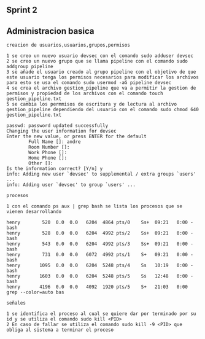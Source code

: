## Sprint 2
## Administracion basica

    creacion de usuarios,usuarios,grupos,permisos

    1 se creo un nuevo usuario devsec con el comando sudo adduser devsec
    2 se creo un nuevo grupo que se llama pipeline con el comando sudo addgroup pipeline
    3 se añade el usuario creado al grupo pipeline con el objetivo de que este usuario tenga los permisos necesarios para modificar los archivos para esto se usa el comando sudo usermod -aG pipeline devsec
    4 se crea el archivo gestion_pipeline que va a permitir la gestion de permisos y propiedad de los archivos con el comando touch gestion_pipeline.txt
    5 se cambia los permmisos de escritura y de lectura al archivo gestion_pipeline dependiendo del usuario con el comando sudo chmod 640 gestion_pipeline.txt

    passwd: password updated successfully
    Changing the user information for devsec
    Enter the new value, or press ENTER for the default
            Full Name []: andre
            Room Number []:
            Work Phone []:
            Home Phone []:
            Other []:
    Is the information correct? [Y/n] y
    info: Adding new user `devsec' to supplemental / extra groups `users' ...
    info: Adding user `devsec' to group `users' ...

    procesos

    1 con el comando ps aux | grep bash se lista los procesos que se vienen desarrollando

    henry        520  0.0  0.0   6204  4864 pts/0    Ss+  09:21   0:00 -bash
    henry        528  0.0  0.0   6204  4992 pts/2    Ss+  09:21   0:00 -bash
    henry        543  0.0  0.0   6204  4992 pts/3    Ss+  09:21   0:00 -bash
    henry        731  0.0  0.0   6072  4992 pts/1    S+   09:21   0:00 -bash
    henry       1095  0.0  0.0   6204  5248 pts/4    Ss   10:19   0:00 -bash
    henry       1603  0.0  0.0   6204  5248 pts/5    Ss   12:48   0:00 -bash
    henry       4196  0.0  0.0   4092  1920 pts/5    S+   21:03   0:00 grep --color=auto bas

    señales 

    1 se identifica el proceso al cual se quiere dar por terminado por su id y se utiliza el comando sudo kill <PID>
    2 En caso de fallar se utiliza el comando sudo kill -9 <PID> que obliga al sistema a terminar el proceso
